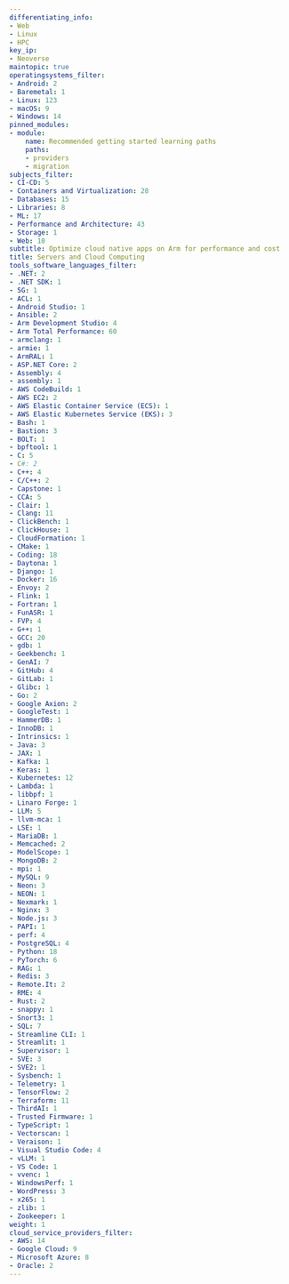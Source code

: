 ```yaml
---
differentiating_info:
- Web
- Linux
- HPC
key_ip:
- Neoverse
maintopic: true
operatingsystems_filter:
- Android: 2
- Baremetal: 1
- Linux: 123
- macOS: 9
- Windows: 14
pinned_modules:
- module:
    name: Recommended getting started learning paths
    paths:
    - providers
    - migration
subjects_filter:
- CI-CD: 5
- Containers and Virtualization: 28
- Databases: 15
- Libraries: 8
- ML: 17
- Performance and Architecture: 43
- Storage: 1
- Web: 10
subtitle: Optimize cloud native apps on Arm for performance and cost
title: Servers and Cloud Computing
tools_software_languages_filter:
- .NET: 2
- .NET SDK: 1
- 5G: 1
- ACL: 1
- Android Studio: 1
- Ansible: 2
- Arm Development Studio: 4
- Arm Total Performance: 60
- armclang: 1
- armie: 1
- ArmRAL: 1
- ASP.NET Core: 2
- Assembly: 4
- assembly: 1
- AWS CodeBuild: 1
- AWS EC2: 2
- AWS Elastic Container Service (ECS): 1
- AWS Elastic Kubernetes Service (EKS): 3
- Bash: 1
- Bastion: 3
- BOLT: 1
- bpftool: 1
- C: 5
- C#: 2
- C++: 4
- C/C++: 2
- Capstone: 1
- CCA: 5
- Clair: 1
- Clang: 11
- ClickBench: 1
- ClickHouse: 1
- CloudFormation: 1
- CMake: 1
- Coding: 18
- Daytona: 1
- Django: 1
- Docker: 16
- Envoy: 2
- Flink: 1
- Fortran: 1
- FunASR: 1
- FVP: 4
- G++: 1
- GCC: 20
- gdb: 1
- Geekbench: 1
- GenAI: 7
- GitHub: 4
- GitLab: 1
- Glibc: 1
- Go: 2
- Google Axion: 2
- GoogleTest: 1
- HammerDB: 1
- InnoDB: 1
- Intrinsics: 1
- Java: 3
- JAX: 1
- Kafka: 1
- Keras: 1
- Kubernetes: 12
- Lambda: 1
- libbpf: 1
- Linaro Forge: 1
- LLM: 5
- llvm-mca: 1
- LSE: 1
- MariaDB: 1
- Memcached: 2
- ModelScope: 1
- MongoDB: 2
- mpi: 1
- MySQL: 9
- Neon: 3
- NEON: 1
- Nexmark: 1
- Nginx: 3
- Node.js: 3
- PAPI: 1
- perf: 4
- PostgreSQL: 4
- Python: 18
- PyTorch: 6
- RAG: 1
- Redis: 3
- Remote.It: 2
- RME: 4
- Rust: 2
- snappy: 1
- Snort3: 1
- SQL: 7
- Streamline CLI: 1
- Streamlit: 1
- Supervisor: 1
- SVE: 3
- SVE2: 1
- Sysbench: 1
- Telemetry: 1
- TensorFlow: 2
- Terraform: 11
- ThirdAI: 1
- Trusted Firmware: 1
- TypeScript: 1
- Vectorscan: 1
- Veraison: 1
- Visual Studio Code: 4
- vLLM: 1
- VS Code: 1
- vvenc: 1
- WindowsPerf: 1
- WordPress: 3
- x265: 1
- zlib: 1
- Zookeeper: 1
weight: 1
cloud_service_providers_filter:
- AWS: 14
- Google Cloud: 9
- Microsoft Azure: 8
- Oracle: 2
---
```

